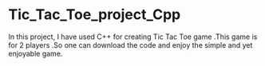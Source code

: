 # Tic_Tac_Toe_project_Cpp

In this project, I have used C++ for creating Tic Tac Toe game .This game is for 2 players .So one can download the code and enjoy the simple and yet enjoyable game.
